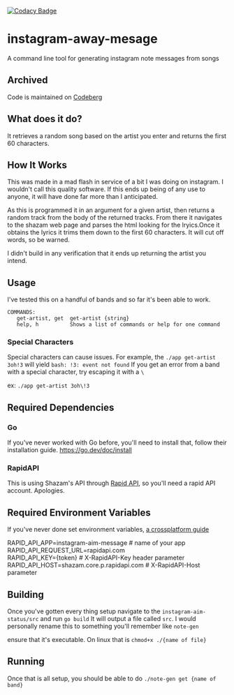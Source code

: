 [![Codacy Badge](https://app.codacy.com/project/badge/Grade/0ae9a3a6678447749c95e617a86be622)](https://www.codacy.com/gh/jmillerv/instagram-away-message/dashboard?utm_source=github.com&amp;utm_medium=referral&amp;utm_content=jmillerv/instagram-away-message&amp;utm_campaign=Badge_Grade)

# instagram-away-mesage
A command line tool for generating instagram note messages from songs

## Archived 
Code is maintained on [Codeberg](https://codeberg.org/jmillerv/instagram-away-message)

## What does it do? 
It retrieves a random song based on the artist you enter and returns the first 60 characters. 

## How It Works  
This was made in a mad flash in service of a bit I was doing 
on instagram. I wouldn't call this quality software. If this ends up being of any use to anyone, it will have done far more than I anticipated. 

As this is programmed it in an argument for a given artist, then returns a random track from the body of the returned tracks. From there it navigates to the shazam web page and parses the html looking for the lryics.Once it obtains the lyrics it trims them down to the first 60 characters. It will cut off words, so be warned. 

I didn't build in any verification that it ends up returning the artist you intend.

## Usage 

I've tested this on a handful of bands and so far it's been able to work. 

```azure
COMMANDS:
   get-artist, get  get-artist {string}
   help, h          Shows a list of commands or help for one command

```

### Special Characters

Special characters can cause issues. For example, the `./app get-artist 3oh!3` will yield `bash: !3: event not found` If you get an error from a band with a special character, try escaping it with a `\`

ex: `./app get-artist 3oh\!3`

## Required Dependencies 

### Go
If you've never worked with Go before, you'll need to install that, follow their installation guide.
https://go.dev/doc/install

### RapidAPI 
This is using Shazam's API through [Rapid API](https://rapidapi.com/hub), so you'll need a rapid API account. Apologies.

## Required Environment Variables
If you've never done set environment variables, [a crossplatform guide](https://wisetut.com/how-to-set-environment-variables-for-windows-linux-and-macosx/)

RAPID_API_APP=instagram-aim-message # name of your app   
RAPID_API_REQUEST_URL=rapidapi.com   
RAPID_API_KEY={token} # X-RapidAPI-Key header parameter  
RAPID_API_HOST=shazam.core.p.rapidapi.com # X-RapidAPI-Host parameter  

## Building
Once you've gotten every thing setup navigate to the `instagram-aim-status/src` and run `go build` 
It will output a file called `src`. I would personally rename this to something you'll remember like `note-gen` 

ensure that it's executable. On linux that is `chmod+x ./{name of file}`

## Running 

Once that is all setup, you should be able to do `./note-gen get {name of band}`
